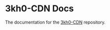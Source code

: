 # 3kh0-CDN Docs
The documentation for the [3kh0-CDN](https://github.com/Russell2259/3kh0-CDN) repository.
